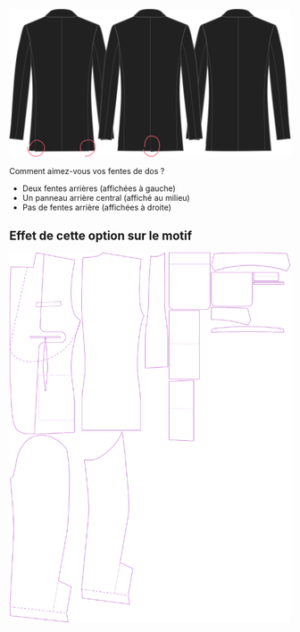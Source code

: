 
![Fentes arrière](backvent.svg)

Comment aimez-vous vos fentes de dos ?

 - Deux fentes arrières (affichées à gauche)
 - Un panneau arrière central (affiché au milieu)
 - Pas de fentes arrière (affichées à droite)



## Effet de cette option sur le motif
![Cette image montre l'effet de cette option en superposant plusieurs variantes qui ont une valeur différente pour cette option](jaeger_backvent_sample.svg "Effet de cette option sur le motif")